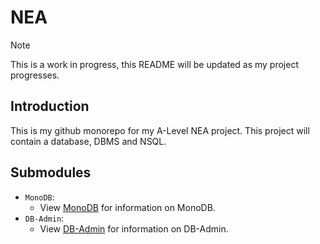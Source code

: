 # NEA

> [!NOTE]
> This is a work in progress, this README will be updated as my project progresses.

## Introduction

This is my github monorepo for my A-Level NEA project. This project will contain a database, DBMS and NSQL.

## Submodules

- `MonoDB`:
  - View [MonoDB](https://github.com/Jacob-Walton/MonoDB#readme) for information on MonoDB.
- `DB-Admin`:
  - View [DB-Admin](https://github.com/Jacob-Walton/DB-Admin#readme) for information on DB-Admin.
